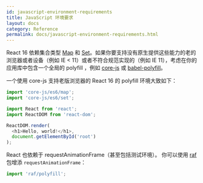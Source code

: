 ```yaml
---
id: javascript-environment-requirements
title: JavaScript 环境要求
layout: docs
category: Reference
permalink: docs/javascript-environment-requirements.html
---
```


React 16 依赖集合类型 [Map](https://developer.mozilla.org/en-US/docs/Web/JavaScript/Reference/Global_Objects/Map) 和 [Set](https://developer.mozilla.org/en-US/docs/Web/JavaScript/Reference/Global_Objects/Set)。如果你要支持没有原生提供这些能力的老的浏览器或者设备（例如 IE < 11）或者不符合规范实现的（例如 IE 11），考虑在你的应用库中包含一个全局的 polyfill ，例如 [core-js](https://github.com/zloirock/core-js) 或 [babel-polyfill](https://babeljs.io/docs/usage/polyfill/)。

一个使用 core-js 支持老版浏览器的 React 16 的 polyfill 环境大致如下：

```js
import 'core-js/es6/map';
import 'core-js/es6/set';

import React from 'react';
import ReactDOM from 'react-dom';

ReactDOM.render(
  <h1>Hello, world!</h1>,
  document.getElementById('root')
);
```

React 也依赖于 requestAnimationFrame（甚至包括测试环境）。
你可以使用 [raf](https://www.npmjs.com/package/raf) 包增添 `requestAnimationFrame`：

```js
import 'raf/polyfill';
```
